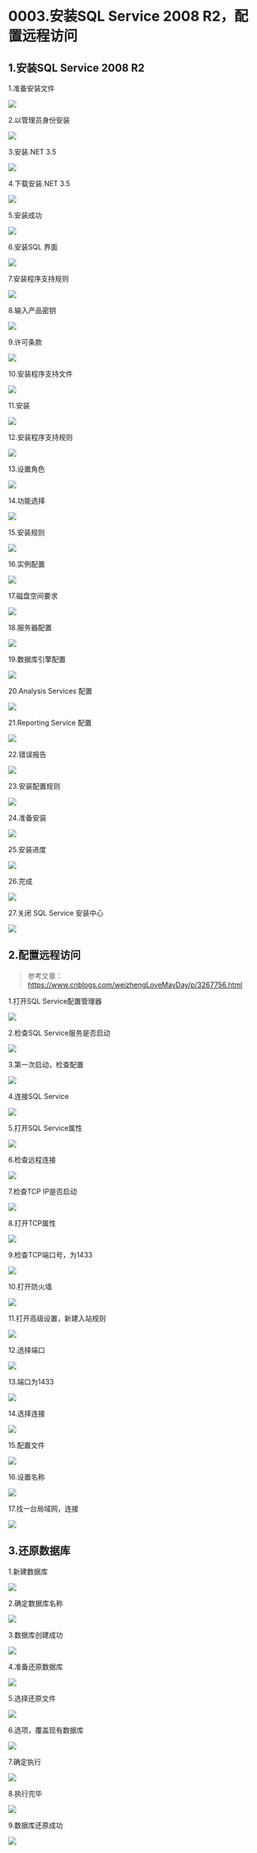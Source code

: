 # 0003.安装SQL Service 2008 R2，配置远程访问

## 1.安装SQL Service 2008 R2

1.准备安装文件

![](https://my-markdown-picgo.oss-cn-shenzhen.aliyuncs.com/img/20200414220430.png)


2.以管理员身份安装

![](https://my-markdown-picgo.oss-cn-shenzhen.aliyuncs.com/img/20200414220515.png)


3.安装.NET 3.5

![](https://my-markdown-picgo.oss-cn-shenzhen.aliyuncs.com/img/20200414220532.png)


4.下载安装.NET 3.5

![](https://my-markdown-picgo.oss-cn-shenzhen.aliyuncs.com/img/20200414220551.png)

5.安装成功

![](https://my-markdown-picgo.oss-cn-shenzhen.aliyuncs.com/img/20200414220617.png)

6.安装SQL 界面

![](https://my-markdown-picgo.oss-cn-shenzhen.aliyuncs.com/img/20200414220641.png)

7.安装程序支持规则

![](https://my-markdown-picgo.oss-cn-shenzhen.aliyuncs.com/img/20200414220658.png)

8.输入产品密钥

![](https://my-markdown-picgo.oss-cn-shenzhen.aliyuncs.com/img/20200414220716.png)


9.许可条款

![](https://my-markdown-picgo.oss-cn-shenzhen.aliyuncs.com/img/20200414220729.png)

10.安装程序支持文件

![](https://my-markdown-picgo.oss-cn-shenzhen.aliyuncs.com/img/20200414220749.png)

11.安装

![](https://my-markdown-picgo.oss-cn-shenzhen.aliyuncs.com/img/20200414220811.png)

12.安装程序支持规则

![](https://my-markdown-picgo.oss-cn-shenzhen.aliyuncs.com/img/20200414220830.png)

13.设置角色

![](https://my-markdown-picgo.oss-cn-shenzhen.aliyuncs.com/img/20200414220848.png)


14.功能选择

![](https://my-markdown-picgo.oss-cn-shenzhen.aliyuncs.com/img/20200414220910.png)

15.安装规则

![](https://my-markdown-picgo.oss-cn-shenzhen.aliyuncs.com/img/20200414220931.png)

16.实例配置

![](https://my-markdown-picgo.oss-cn-shenzhen.aliyuncs.com/img/20200414220947.png)

17.磁盘空间要求

![](https://my-markdown-picgo.oss-cn-shenzhen.aliyuncs.com/img/20200414221005.png)

18.服务器配置

![](https://my-markdown-picgo.oss-cn-shenzhen.aliyuncs.com/img/20200414221030.png)

19.数据库引擎配置

![](https://my-markdown-picgo.oss-cn-shenzhen.aliyuncs.com/img/20200414221046.png)

20.Analysis Services 配置

![](https://my-markdown-picgo.oss-cn-shenzhen.aliyuncs.com/img/20200414221104.png)

21.Reporting Service 配置

![](https://my-markdown-picgo.oss-cn-shenzhen.aliyuncs.com/img/20200414221131.png)

22.错误报告

![](https://my-markdown-picgo.oss-cn-shenzhen.aliyuncs.com/img/20200414221148.png)

23.安装配置规则

![](https://my-markdown-picgo.oss-cn-shenzhen.aliyuncs.com/img/20200414221203.png)

24.准备安装

![](https://my-markdown-picgo.oss-cn-shenzhen.aliyuncs.com/img/20200414221218.png)

25.安装进度

![](https://my-markdown-picgo.oss-cn-shenzhen.aliyuncs.com/img/20200414221237.png)

26.完成

![](https://my-markdown-picgo.oss-cn-shenzhen.aliyuncs.com/img/20200414221257.png)


27.关闭 SQL Service 安装中心

![](https://my-markdown-picgo.oss-cn-shenzhen.aliyuncs.com/img/20200414221311.png)


## 2.配置远程访问

> 参考文章：https://www.cnblogs.com/weizhengLoveMayDay/p/3267756.html

1.打开SQL Service配置管理器

![](https://my-markdown-picgo.oss-cn-shenzhen.aliyuncs.com/img/20200414221504.png)


2.检查SQL Service服务是否启动

![](https://my-markdown-picgo.oss-cn-shenzhen.aliyuncs.com/img/20200414221519.png)


3.第一次启动，检查配置

![](https://my-markdown-picgo.oss-cn-shenzhen.aliyuncs.com/img/20200414221536.png)


4.连接SQL Service

![](https://my-markdown-picgo.oss-cn-shenzhen.aliyuncs.com/img/20200414221555.png)


5.打开SQL Service属性

![](https://my-markdown-picgo.oss-cn-shenzhen.aliyuncs.com/img/20200414221609.png)


6.检查远程连接

![](https://my-markdown-picgo.oss-cn-shenzhen.aliyuncs.com/img/20200414221626.png)


7.检查TCP IP是否启动

![](https://my-markdown-picgo.oss-cn-shenzhen.aliyuncs.com/img/20200414221643.png)

8.打开TCP属性

![](https://my-markdown-picgo.oss-cn-shenzhen.aliyuncs.com/img/20200414221700.png)

9.检查TCP端口号，为1433

![](https://my-markdown-picgo.oss-cn-shenzhen.aliyuncs.com/img/20200414221714.png)


10.打开防火墙

![](https://my-markdown-picgo.oss-cn-shenzhen.aliyuncs.com/img/20200414221730.png)


11.打开高级设置，新建入站规则

![](https://my-markdown-picgo.oss-cn-shenzhen.aliyuncs.com/img/20200414221744.png)

12.选择端口

![](https://my-markdown-picgo.oss-cn-shenzhen.aliyuncs.com/img/20200414221800.png)

13.端口为1433

![](https://my-markdown-picgo.oss-cn-shenzhen.aliyuncs.com/img/20200414221816.png)


14.选择连接

![](https://my-markdown-picgo.oss-cn-shenzhen.aliyuncs.com/img/20200414221832.png)


15.配置文件


![](https://my-markdown-picgo.oss-cn-shenzhen.aliyuncs.com/img/20200414221851.png)


16.设置名称

![](https://my-markdown-picgo.oss-cn-shenzhen.aliyuncs.com/img/20200414221905.png)

17.找一台局域网，连接

![](https://my-markdown-picgo.oss-cn-shenzhen.aliyuncs.com/img/20200414221921.png)



## 3.还原数据库


1.新建数据库

![](https://my-markdown-picgo.oss-cn-shenzhen.aliyuncs.com/img/20200418214946.png)

2.确定数据库名称

![](https://my-markdown-picgo.oss-cn-shenzhen.aliyuncs.com/img/20200418215133.png)

3.数据库创建成功

![](https://my-markdown-picgo.oss-cn-shenzhen.aliyuncs.com/img/20200418215146.png)

4.准备还原数据库

![](https://my-markdown-picgo.oss-cn-shenzhen.aliyuncs.com/img/20200418215200.png)

5.选择还原文件

![](https://my-markdown-picgo.oss-cn-shenzhen.aliyuncs.com/img/20200418215217.png)

6.选项，覆盖现有数据库

![](https://my-markdown-picgo.oss-cn-shenzhen.aliyuncs.com/img/20200418215231.png)

7.确定执行

![](https://my-markdown-picgo.oss-cn-shenzhen.aliyuncs.com/img/20200418215247.png)

8.执行完毕

![](https://my-markdown-picgo.oss-cn-shenzhen.aliyuncs.com/img/20200418215307.png)

9.数据库还原成功

![](https://my-markdown-picgo.oss-cn-shenzhen.aliyuncs.com/img/20200418215322.png)
